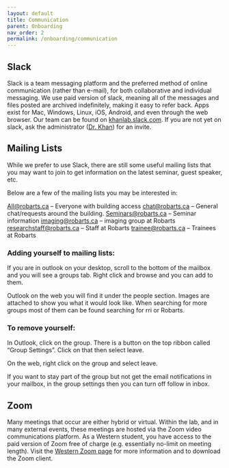 ```yaml
---
layout: default
title: Communication
parent: Onboarding
nav_order: 2
permalink: /onboarding/communication
---
```


## Slack
Slack is a team messaging platform and the preferred method of online 
communication (rather than e-mail), for both collaborative and individual 
messaging. We use paid version of slack, meaning all of the messages and files
posted are archived indefinitely, making it easy to refer back. Apps exist for 
Mac, Windows, Linux, iOS, Android, and even through the web browser. Our team
can be found on [khanlab.slack.com](https://khanlab.slack.com). If you are not 
yet on slack, ask the administrator ([Dr. Khan]) for an invite.

## Mailing Lists
While we prefer to use Slack, there are still some useful mailing lists that
you may want to join to get information on the latest seminar, guest speaker, 
etc. 

Below are a few of the mailing lists you may be interested in:

All@robarts.ca – Everyone with building access
chat@robarts.ca – General chat/requests around the building.
Seminars@robarts.ca – Seminar information
imaging@robarts.ca – imaging group at Robarts
researchstaff@robarts.ca – Staff at Robarts
trainee@robarts.ca – Trainees at Robarts

### Adding yourself to mailing lists:

If you are in outlook on your desktop, scroll to the bottom of the mailbox and you will see a groups tab.  Right click and browse and you can add to them.

Outlook on the web you will find it under the people section.  Images are attached to show you what it would look like.  When searching for more groups most of them can be found searching for rri or Robarts.

### To remove yourself:

In Outlook, click on the group.  There is a button on the top ribbon called “Group Settings”.  Click on that then select leave.

On the web, right click on the group and select leave.


If you want to stay part of the group but not get the email notifications in your mailbox, in the group settings then you can turn off follow in inbox.


## Zoom
Many meetings that occur are either hybrid or virtual. Within the lab, and in 
many external events, these meetings are hosted via the Zoom video 
communications platform. As a Western student, you have access to the paid
version of Zoom free of charge (e.g. essentially no-limit on meeting length).
Visit the [Western Zoom page](https://westernuniversity.zoom.us) for more 
information and to download the Zoom client.


[Dr. Khan]: mailto:ali.khan@uwo.ca

